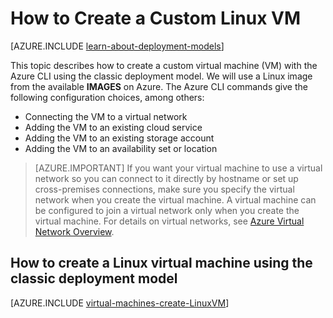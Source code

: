 <properties
	pageTitle="Create a Linux VM | Microsoft Azure"
	description="Learn how to create a custom virtual machine with the classic deployment model running the Linux operating system."
	services="virtual-machines-linux"
	documentationCenter=""
	authors="iainfoulds"
	manager="timlt"
	editor="tysonn"
	tags="azure-service-management"/>

<tags
	ms.service="virtual-machines-linux"
	ms.workload="infrastructure-services"
	ms.tgt_pltfrm="vm-linux"
	ms.devlang="na"
	ms.topic="article"
	ms.date="06/07/2016"
	ms.author="iainfou"/>

# How to Create a Custom Linux VM

[AZURE.INCLUDE [learn-about-deployment-models](../../includes/learn-about-deployment-models-classic-include.md)]

This topic describes how to create a custom virtual machine (VM) with the Azure CLI using the classic deployment model. We will use a Linux image from the available **IMAGES** on Azure. The Azure CLI commands give the following configuration choices, among others:

- Connecting the VM to a virtual network
- Adding the VM to an existing cloud service
- Adding the VM to an existing storage account
- Adding the VM to an availability set or location

> [AZURE.IMPORTANT] If you want your virtual machine to use a virtual network so you can connect to it directly by hostname or set up cross-premises connections, make sure you specify the virtual network when you create the virtual machine. A virtual machine can be configured to join a virtual network only when you create the virtual machine. For details on virtual networks, see [Azure Virtual Network Overview](http://go.microsoft.com/fwlink/p/?LinkID=294063).


## How to create a Linux virtual machine using the classic deployment model

[AZURE.INCLUDE [virtual-machines-create-LinuxVM](../../includes/virtual-machines-create-linuxvm.md)]
